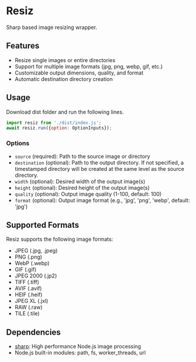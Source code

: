 # Resiz 
Sharp based image resizing wrapper.

## Features

- Resize single images or entire directories
- Support for multiple image formats (jpg, png, webp, gif, etc.)
- Customizable output dimensions, quality, and format
- Automatic destination directory creation


## Usage
Download dist folder and run the following lines.
```javascript
import resiz from './dist/index.js';
await resiz.run({option: OptionInputs});
```

### Options

- `source` (required): Path to the source image or directory
- `destination` (optional): Path to the output directory. If not specified, a timestamped directory will be created at the same level as the source directory.
- `width` (optional): Desired width of the output image(s)
- `height` (optional): Desired height of the output image(s)
- `quality` (optional): Output image quality (1-100, default: 100)
- `format` (optional): Output image format (e.g., 'jpg', 'png', 'webp', default: 'jpg')

## Supported Formats

Resiz supports the following image formats:
- JPEG (.jpg, .jpeg)
- PNG (.png)
- WebP (.webp)
- GIF (.gif)
- JPEG 2000 (.jp2)
- TIFF (.tiff)
- AVIF (.avif)
- HEIF (.heif)
- JPEG XL (.jxl)
- RAW (.raw)
- TILE (.tile)

## Dependencies

- [sharp](https://sharp.pixelplumbing.com/): High performance Node.js image processing
- Node.js built-in modules: path, fs, worker_threads, url